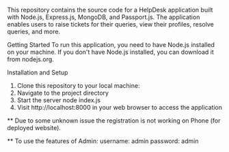 This repository contains the source code for a HelpDesk application built with Node.js, Express.js, MongoDB, and Passport.js. The application enables users to raise tickets for their queries, view their profiles, resolve queries, and more.

Getting Started
To run this application, you need to have Node.js installed on your machine. If you don't have Node.js installed, you can download it from nodejs.org.

Installation and Setup
1. Clone this repository to your local machine:
2. Navigate to the project directory
3. Start the server
   node index.js
4. Visit http://localhost:8000 in your web browser to access the application

** Due to some unknown issue the registration is not working on Phone (for deployed website).

** To use the features of Admin:
   username: admin
   password: admin

